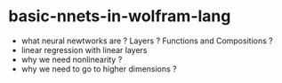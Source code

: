 # basic-nnets-in-wolfram-lang

- what neural newtworks are ?  Layers ? Functions and  Compositions ?
- linear regression with linear layers  
- why we need nonlinearity ?
- why we need to  go to higher dimensions ? 
